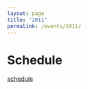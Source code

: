 ```yaml
---
layout: page
title: "2011"
permalink: /events/2011/
---
```


# Schedule
[schedule](../2011/schedule.html)
